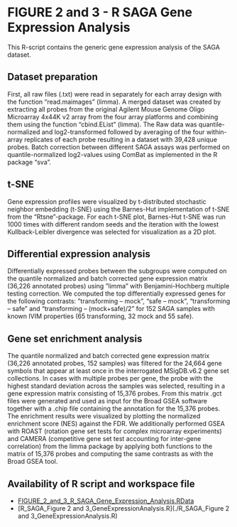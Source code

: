 # FIGURE 2 and 3 - R SAGA Gene Expression Analysis

This R-script contains the generic gene expression analysis of the SAGA dataset. 

## Dataset preparation
First, all raw files (.txt)  were read in separately for each array design with the function “read.maimages” (limma). A merged dataset was created by extracting all probes from the original Agilent Mouse Genome Oligo Microarray 4x44K v2 array from the four array platforms and combining them using the function “cbind.EList” (limma). The Raw data was quantile-normalized and log2-transformed followed by averaging of the four within-array replicates of each probe resulting in a dataset with 39,428 unique probes. Batch correction between different SAGA assays was performed on quantile-normalized log2-values using ComBat as implemented in the R package “sva”. 

## t-SNE
Gene expression profiles were visualized by t-distributed stochastic neighbor embedding (t-SNE) using the  Barnes-Hut implementation of t-SNE from the “Rtsne”-package. For each t-SNE plot, Barnes-Hut t-SNE was run 1000 times with different random seeds and the iteration with the lowest Kullback-Leibler divergence was selected for visualization as a 2D plot.

## Differential expression analysis
Differentially expressed probes between the subgroups were computed on the quantile normalized and batch corrected gene expression matrix (36,226 annotated probes) using ”limma” with Benjamini-Hochberg multiple testing correction. We computed the top differentially expressed genes for the following contrasts: ”transforming – mock”, “safe – mock”, “transforming – safe” and “transforming – (mock+safe)/2”  for 152 SAGA samples with known IVIM properties (65 transforming, 32 mock and 55 safe). 

## Gene set enrichment analysis
The quantile normalized and batch corrected gene expression matrix (36,226 annotated probes, 152 samples) was filtered for the 24,664 gene symbols that appear at least once in the interrogated MSigDB.v6.2 gene set collections. In cases with multiple probes per gene, the probe with the highest standard deviation across the samples was selected, resulting in a gene expression matrix consisting of 15,376 probes. From this matrix .gct files were generated and used as input for the Broad GSEA software together with a .chip file containing the annotation for the 15,376 probes. The enrichment results were visualized by plotting the normalized enrichment score (NES) against the FDR. We additionally performed GSEA with ROAST (rotation gene set tests for complex microarray experiments) and CAMERA (competitive gene set test accounting for inter-gene correlation) from the limma package by applying both functions to the matrix of 15,376 probes and computing the same contrasts as with the Broad GSEA tool. 


## Availability of R script and workspace file

*	[FIGURE_2_and_3_R_SAGA_Gene_Expression_Analysis.RData](https://www.dropbox.com/sh/2rlpjnhece4tl8p/AAAVibkBQVRXtV2DRBeeOeIia?dl=0)
*	[R_SAGA_Figure 2 and 3_GeneExpressionAnalysis.R](./R_SAGA_Figure 2 and 3_GeneExpressionAnalysis.R)
